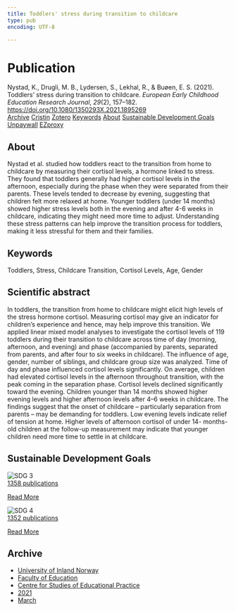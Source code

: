 ```yaml
---
title: Toddlers' stress during transition to childcare
type: pub
encoding: UTF-8

---
```

<h1>Publication</h1>
<article id="csl-bib-container-PU4IMCC6" class="csl-bib-container">
  <div class="csl-bib-body"> <div class="csl-entry">Nystad, K., Drugli, M. B., Lydersen, S., Lekhal, R., &#38; Buøen, E. S. (2021). Toddlers’ stress during transition to childcare. <i>European Early Childhood Education Research Journal</i>, <i>29</i>(2), 157–182. <a href="https://doi.org/10.1080/1350293X.2021.1895269">https://doi.org/10.1080/1350293X.2021.1895269</a></div> </div>
  <div class="csl-bib-buttons">
    <a href="#taxonomy-article-PU4IMCC6" alt="archive" class="csl-bib-button">Archive</a>
    <a href="https://app.cristin.no/results/show.jsf?id=1900565" alt="Cristin" class="csl-bib-button">Cristin</a>
    <a href="http://zotero.org/groups/5881554/items/PU4IMCC6" alt="Zotero" class="csl-bib-button">Zotero</a>
    <a href="#keywords-article-PU4IMCC6" alt="keywords" class="csl-bib-button">Keywords</a>
    <a href="#about-article-PU4IMCC6" alt="about_pub" class="csl-bib-button">About</a>
    <a href="#sdg-article-PU4IMCC6" alt="sdg" class="csl-bib-button">Sustainable Development Goals</a>
    <a href="https://www.tandfonline.com/doi/pdf/10.1080/1350293X.2021.1895269?needAccess=true" alt="Unpaywall" class="csl-bib-button">Unpaywall</a>
    <a href="https://www.tandfonline.com/doi/pdf/10.1080/1350293X.2021.1895269?needAccess=true" alt="EZproxy" class="csl-bib-button">EZproxy</a>
  </div>
  <div id="csl-bib-meta-container-PU4IMCC6"></div>
</article>
<div id="csl-bib-meta-PU4IMCC6" class="csl-bib-meta">
  <article id="about-article-PU4IMCC6" class="about_pub-article">
    <h1>About</h1>
    Nystad et al. studied how toddlers react to the transition from home to childcare by measuring their cortisol levels, a hormone linked to stress. They found that toddlers generally had higher cortisol levels in the afternoon, especially during the phase when they were separated from their parents. These levels tended to decrease by evening, suggesting that children felt more relaxed at home. Younger toddlers (under 14 months) showed higher stress levels both in the evening and after 4-6 weeks in childcare, indicating they might need more time to adjust. Understanding these stress patterns can help improve the transition process for toddlers, making it less stressful for them and their families.
  </article>
  <article id="keywords-article-PU4IMCC6" class="keywords-article">
    <h1>Keywords</h1>
    Toddlers, Stress, Childcare Transition, Cortisol Levels, Age, Gender
  </article>
  <article id="abstract-article-PU4IMCC6" class="abstract-article">
    <h1>Scientific abstract</h1>
    In toddlers, the transition from home to childcare might elicit high 
levels of the stress hormone cortisol. Measuring cortisol may give 
an indicator for children’s experience and hence, may help 
improve this transition. We applied linear mixed model analyses 
to investigate the cortisol levels of 119 toddlers during their 
transition to childcare across time of day (morning, afternoon, 
and evening) and phase (accompanied by parents, separated 
from parents, and after four to six weeks in childcare). The 
influence of age, gender, number of siblings, and childcare group 
size was analyzed. Time of day and phase influenced cortisol 
levels significantly. On average, children had elevated cortisol 
levels in the afternoon throughout transition, with the peak 
coming in the separation phase. Cortisol levels declined 
significantly toward the evening. Children younger than 14 
months showed higher evening levels and higher afternoon 
levels after 4–6 weeks in childcare. The findings suggest that the 
onset of childcare – particularly separation from parents – may be 
demanding for toddlers. Low evening levels indicate relief of 
tension at home. Higher levels of afternoon cortisol of under 14- 
months-old children at the follow-up measurement may indicate 
that younger children need more time to settle in at childcare.
  </article>
  <article id="sdg-article-PU4IMCC6" class="sdg-article">
    <h1>Sustainable Development Goals</h1>
    <div class="sdg-container"><div id="sdg3" class="sdg">
        <img src="{{< params subfolder >}}images/sdg/sdg03_en.png" class="image" alt="SDG 3">
        <div class="sdg-overlay">
          <a href="{{< params subfolder >}}en/archive/?sdg=3#archive" class="sdg-publication-count"><span>1358</span> publications</a>
          <p><a href="https://sdgs.un.org/goals/goal3" class="sdg-read-more">Read More</a></p>
        </div>
      </div> <div id="sdg4" class="sdg">
        <img src="{{< params subfolder >}}images/sdg/sdg04_en.png" class="image" alt="SDG 4">
        <div class="sdg-overlay">
          <a href="{{< params subfolder >}}en/archive/?sdg=4#archive" class="sdg-publication-count"><span>1352</span> publications</a>
          <p><a href="https://sdgs.un.org/goals/goal4" class="sdg-read-more">Read More</a></p>
        </div>
      </div></div>
  </article>
  <article id="taxonomy-article-PU4IMCC6" class="taxonomy-article">
    <h1>Archive</h1>
    <ul>
      <li><a href="{{< params subfolder >}}en/archive/?key=3DCRN523">University of Inland Norway</a></li>
      <li><a href="{{< params subfolder >}}en/archive/?key=WYNZA47F">Faculty of Education</a></li>
      <li><a href="{{< params subfolder >}}en/archive/?key=G3SEU2Z2">Centre for Studies of Educational Practice</a></li>
      <li><a href="{{< params subfolder >}}en/archive/?key=9J5NBKMQ">2021</a></li>
      <li><a href="{{< params subfolder >}}en/archive/?key=LCGXRX3H">March</a></li>
    </ul>
  </article>
</div>
